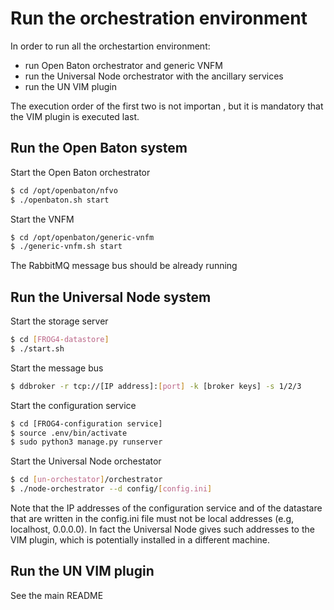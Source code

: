 # Run the orchestration environment
In order to run all the orchestartion environment:
* run Open Baton orchestrator and generic VNFM
* run the Universal Node orchestrator with the ancillary services
* run the UN VIM plugin

The execution order of the first two is not importan , but it is mandatory that the VIM plugin is executed last.

## Run the Open Baton system
Start the Open Baton orchestrator
```sh
$ cd /opt/openbaton/nfvo
$ ./openbaton.sh start
```

Start the VNFM
```sh
$ cd /opt/openbaton/generic-vnfm
$ ./generic-vnfm.sh start
```

The RabbitMQ message bus should be already running

## Run the Universal Node system
Start the storage server
```sh
$ cd [FROG4-datastore]
$ ./start.sh
```

Start the message bus
```sh
$ ddbroker -r tcp://[IP address]:[port] -k [broker keys] -s 1/2/3
```

Start the configuration service
```sh
$ cd [FROG4-configuration service]
$ source .env/bin/activate
$ sudo python3 manage.py runserver
```

Start the Universal Node orchestator
```sh
$ cd [un-orchestator]/orchestrator
$ ./node-orchestrator --d config/[config.ini]
```

Note that the IP addresses of the configuration service and of the datastare that are written in the config.ini file must not be local addresses (e.g, localhost, 0.0.0.0). In fact the Universal Node gives such addresses to the VIM plugin, which is potentially installed in a different machine.

## Run the UN VIM plugin
See the main README
